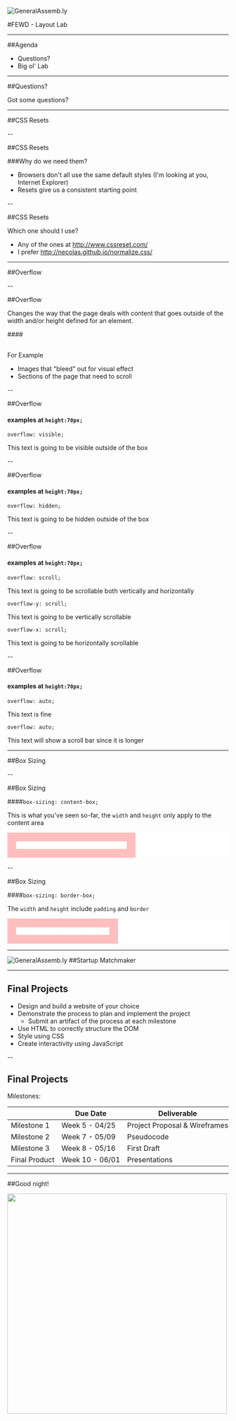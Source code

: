 ![GeneralAssemb.ly](../img/icons/FEWD_Logo.png)

#FEWD - Layout Lab

---


##Agenda

*	Questions?
*	Big ol' Lab

---

##Questions?

Got some questions?

---

##CSS Resets

--

##CSS Resets

###Why do we need them?

* Browsers don't all use the same default styles (I'm looking at you, Internet Explorer)
* Resets give us a consistent starting point

--

##CSS Resets

Which one should I use?

* Any of the ones at http://www.cssreset.com/
* I prefer http://necolas.github.io/normalize.css/


---

<style>
  .reveal div.overflow-demo {
    background:rgba(255,255,255,.25);
    color:white;
    height:70px;
    width:50%;
    margin:auto;
  }
</style>

##Overflow

--

##Overflow

Changes the way that the page deals with content that goes outside of the width and/or height defined for an element.


####<div style="margin-top:30px;">For Example</div>

* Images that "bleed" out for visual effect
* Sections of the page that need to scroll

--

##Overflow
#### examples at ```height:70px;```

```overflow: visible;```

<div class="overflow-demo" style="overflow:visible;">This text is going to be visible outside of the box</div>

--

##Overflow
#### examples at ```height:70px;```

```overflow: hidden;```

<div class="overflow-demo" style="overflow:hidden;">This text is going to be hidden outside of the box</div>

--

##Overflow
#### examples at ```height:70px;```

```overflow: scroll;```

<div class="overflow-demo" style="overflow:scroll;"><div style="width:600px">This text is going to be scrollable both vertically and horizontally</div></div>

```overflow-y: scroll;```

<div class="overflow-demo" style="overflow-y:scroll;">This text is going to be vertically scrollable</div>

```overflow-x: scroll;```

<div class="overflow-demo" style="overflow-x:scroll; overflow-y:hidden;"><div style="width:900px">This text is going to be horizontally scrollable</div></div>

--

##Overflow
#### examples at ```height:70px;```

```overflow: auto;```

<div class="overflow-demo" style="overflow:auto;">This text is fine</div>

```overflow: auto;```

<div class="overflow-demo" style="overflow:auto;">This text will show a scroll bar since it is longer</div>

---

##Box Sizing

--

##Box Sizing

####`box-sizing: content-box;`

This is what you've seen so-far, the `width` and `height` only apply to the content area

<div style="background: rgba(255,255,255,.25); position:relative;">
  <div style="width:50%; border:20px solid rgba(255,0,0,.25); z-index:20; position:relative; color:white;">
    ```width:50%; padding:20px;```
  </div>
  <div style="width:50%; height:100%; position:absolute; background: rgba(255,255,255,.25); z-index:10; top:0; right:0;"></div>
</div>

--

##Box Sizing

####`box-sizing: border-box;`

The `width` and `height` include `padding` and `border`

<div style="background: rgba(255,255,255,.25); position:relative;">
  <div style="width:50%; border:20px solid rgba(255,0,0,.25); z-index:20; position:relative; color:white; box-sizing:border-box;">
    ```width:50%; padding:20px;```
  </div>
  <div style="width:50%; height:100%; position:absolute; background: rgba(255,255,255,.25); z-index:10; top:0; right:0;"></div>
</div>

---

![GeneralAssemb.ly](../img/icons/exercise_icon_md.png)
##Startup Matchmaker

---

## Final Projects

- Design and build a website of your choice
- Demonstrate the process to plan and implement the project
    - Submit an artifact of the process at each milestone
- Use HTML to correctly structure the DOM
- Style using CSS
- Create interactivity using JavaScript

--

## Final Projects

Milestones:

<table>
<thead><tr>
<th></th>
<th><strong>Due Date</strong></th>
<th><strong>Deliverable</strong></th>
</tr></thead>
<tbody>
<tr>
<td>Milestone 1</td>
<td>Week 5 - 04/25</td>
<td style="white-space:nowrap;">Project Proposal &amp; Wireframes</td>
</tr>
<tr>
<td>Milestone 2</td>
<td>Week 7 - 05/09</td>
<td>Pseudocode</td>
</tr>
<tr>
<td>Milestone 3</td>
<td>Week 8 - 05/16</td>
<td>First Draft</td>
</tr>
<tr>
<td style="white-space:nowrap;">Final Product</td>
<td style="white-space:nowrap;">Week 10 - 06/01</td>
<td>Presentations</td>
</tr>
</tbody>
</table>

---

##Good night!

<img src="../img/unit_1/gorillaz.gif" width="500px">
